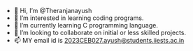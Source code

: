 - 👋 Hi, I’m @Theranjanayush
- 👀 I’m interested in learning coding programs. 
- 🌱 I’m currently learning C programming language. 
- 💞️ I’m looking to collaborate on initial or less skilled projects. 
- 📫 MY email id is 2023CEB027.ayush@students.iiests.ac.in

<!---
Theranjanayush/Theranjanayush is a ✨ special ✨ repository because its `README.md` (this file) appears on your GitHub profile.
You can click the Preview link to take a look at your changes.
--->
